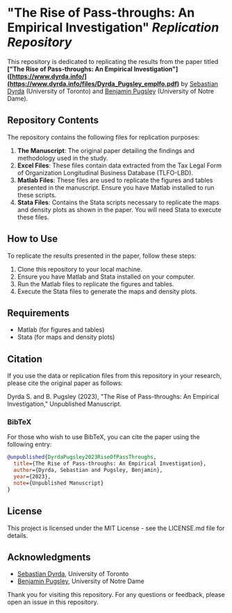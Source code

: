 # "The Rise of Pass-throughs: An Empirical Investigation" *Replication Repository*

This repository is dedicated to replicating the results from the paper titled **["The Rise of Pass-throughs: An Empirical Investigation"]([https://www.dyrda.info/](https://www.dyrda.info/files/Dyrda_Pugsley_emplfo.pdf)** by [Sebastian Dyrda](https://www.dyrda.info/) (University of Toronto) and [Benjamin Pugsley](https://www.benjaminpugsley.com/) (University of Notre Dame).

## Repository Contents

The repository contains the following files for replication purposes:

1. **The Manuscript**: The original paper detailing the findings and methodology used in the study.
2. **Excel Files**: These files contain data extracted from the Tax Legal Form of Organization Longitudinal Business Database (TLFO-LBD).
3. **Matlab Files**: These files are used to replicate the figures and tables presented in the manuscript. Ensure you have Matlab installed to run these scripts.
4. **Stata Files**: Contains the Stata scripts necessary to replicate the maps and density plots as shown in the paper. You will need Stata to execute these files.

## How to Use

To replicate the results presented in the paper, follow these steps:

1. Clone this repository to your local machine.
2. Ensure you have Matlab and Stata installed on your computer.
3. Run the Matlab files to replicate the figures and tables.
4. Execute the Stata files to generate the maps and density plots.

## Requirements

- Matlab (for figures and tables)
- Stata (for maps and density plots)

## Citation

If you use the data or replication files from this repository in your research, please cite the original paper as follows:

Dyrda S. and B. Pugsley (2023), "The Rise of Pass-throughs: An Empirical Investigation," Unpublished Manuscript.

### BibTeX

For those who wish to use BibTeX, you can cite the paper using the following entry:

```bibtex
@unpublished{DyrdaPugsley2023RiseOfPassThroughs,
  title={The Rise of Pass-throughs: An Empirical Investigation},
  author={Dyrda, Sebastian and Pugsley, Benjamin},
  year={2023},
  note={Unpublished Manuscript}
}
```

## License

This project is licensed under the MIT License - see the LICENSE.md file for details.

## Acknowledgments

- [Sebastian Dyrda](https://www.dyrda.info/), University of Toronto
- [Benjamin Pugsley](https://www.benjaminpugsley.com/), University of Notre Dame

Thank you for visiting this repository. For any questions or feedback, please open an issue in this repository.
